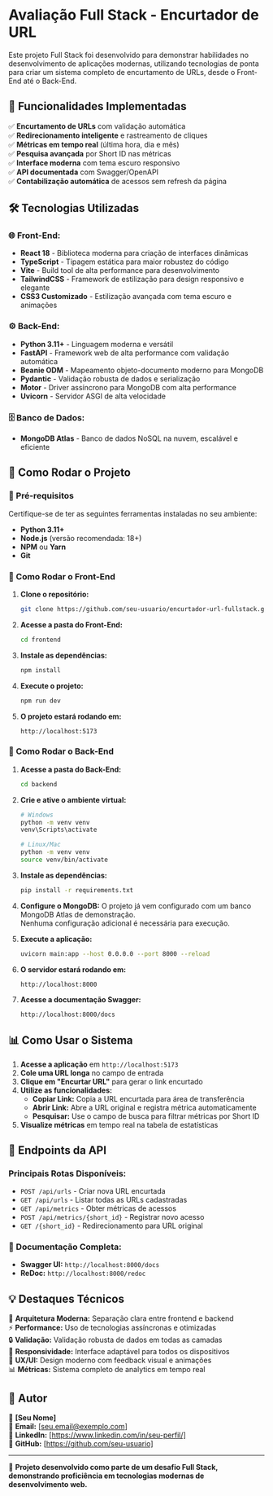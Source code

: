 # Avaliação Full Stack - Encurtador de URL

Este projeto Full Stack foi desenvolvido para demonstrar habilidades no desenvolvimento de aplicações modernas, utilizando tecnologias de ponta para criar um sistema completo de encurtamento de URLs, desde o Front-End até o Back-End.

## 📌 Funcionalidades Implementadas

✅ **Encurtamento de URLs** com validação automática  
✅ **Redirecionamento inteligente** e rastreamento de cliques  
✅ **Métricas em tempo real** (última hora, dia e mês)  
✅ **Pesquisa avançada** por Short ID nas métricas  
✅ **Interface moderna** com tema escuro responsivo  
✅ **API documentada** com Swagger/OpenAPI  
✅ **Contabilização automática** de acessos sem refresh da página  

## 🛠 Tecnologias Utilizadas

### 🌐 Front-End:
- **React 18** - Biblioteca moderna para criação de interfaces dinâmicas
- **TypeScript** - Tipagem estática para maior robustez do código
- **Vite** - Build tool de alta performance para desenvolvimento
- **TailwindCSS** - Framework de estilização para design responsivo e elegante
- **CSS3 Customizado** - Estilização avançada com tema escuro e animações

### ⚙️ Back-End:
- **Python 3.11+** - Linguagem moderna e versátil
- **FastAPI** - Framework web de alta performance com validação automática
- **Beanie ODM** - Mapeamento objeto-documento moderno para MongoDB
- **Pydantic** - Validação robusta de dados e serialização
- **Motor** - Driver assíncrono para MongoDB com alta performance
- **Uvicorn** - Servidor ASGI de alta velocidade

### 🗄 Banco de Dados:
- **MongoDB Atlas** - Banco de dados NoSQL na nuvem, escalável e eficiente

## 🚀 Como Rodar o Projeto

### 📌 Pré-requisitos
Certifique-se de ter as seguintes ferramentas instaladas no seu ambiente:

- **Python 3.11+**
- **Node.js** (versão recomendada: 18+)
- **NPM** ou **Yarn**
- **Git**

### 🎨 Como Rodar o Front-End

1. **Clone o repositório:**
   ```bash
   git clone https://github.com/seu-usuario/encurtador-url-fullstack.git
   ```

2. **Acesse a pasta do Front-End:**
   ```bash
   cd frontend
   ```

3. **Instale as dependências:**
   ```bash
   npm install
   ```

4. **Execute o projeto:**
   ```bash
   npm run dev
   ```

5. **O projeto estará rodando em:**
   ```
   http://localhost:5173
   ```

### 🔧 Como Rodar o Back-End

1. **Acesse a pasta do Back-End:**
   ```bash
   cd backend
   ```

2. **Crie e ative o ambiente virtual:**
   ```bash
   # Windows
   python -m venv venv
   venv\Scripts\activate
   
   # Linux/Mac
   python -m venv venv
   source venv/bin/activate
   ```

3. **Instale as dependências:**
   ```bash
   pip install -r requirements.txt
   ```

4. **Configure o MongoDB:**
   O projeto já vem configurado com um banco MongoDB Atlas de demonstração.  
   Nenhuma configuração adicional é necessária para execução.

5. **Execute a aplicação:**
   ```bash
   uvicorn main:app --host 0.0.0.0 --port 8000 --reload
   ```

6. **O servidor estará rodando em:**
   ```
   http://localhost:8000
   ```

7. **Acesse a documentação Swagger:**
   ```
   http://localhost:8000/docs
   ```

## 📊 Como Usar o Sistema

1. **Acesse a aplicação** em `http://localhost:5173`
2. **Cole uma URL longa** no campo de entrada
3. **Clique em "Encurtar URL"** para gerar o link encurtado
4. **Utilize as funcionalidades:**
   - **Copiar Link:** Copia a URL encurtada para área de transferência
   - **Abrir Link:** Abre a URL original e registra métrica automaticamente
   - **Pesquisar:** Use o campo de busca para filtrar métricas por Short ID
5. **Visualize métricas** em tempo real na tabela de estatísticas

## 🔗 Endpoints da API

### Principais Rotas Disponíveis:

- `POST /api/urls` - Criar nova URL encurtada
- `GET /api/urls` - Listar todas as URLs cadastradas  
- `GET /api/metrics` - Obter métricas de acessos
- `POST /api/metrics/{short_id}` - Registrar novo acesso
- `GET /{short_id}` - Redirecionamento para URL original

### 📖 Documentação Completa:
- **Swagger UI:** `http://localhost:8000/docs`
- **ReDoc:** `http://localhost:8000/redoc`

## 💡 Destaques Técnicos

🎯 **Arquitetura Moderna:** Separação clara entre frontend e backend  
⚡ **Performance:** Uso de tecnologias assíncronas e otimizadas  
🔒 **Validação:** Validação robusta de dados em todas as camadas  
📱 **Responsividade:** Interface adaptável para todos os dispositivos  
🎨 **UX/UI:** Design moderno com feedback visual e animações  
📊 **Métricas:** Sistema completo de analytics em tempo real  

## 📜 Autor

👤 **[Seu Nome]**  
📧 **Email:** [seu.email@exemplo.com]  
🔗 **LinkedIn:** [https://www.linkedin.com/in/seu-perfil/]  
🐙 **GitHub:** [https://github.com/seu-usuario]  

---

🚀 **Projeto desenvolvido como parte de um desafio Full Stack, demonstrando proficiência em tecnologias modernas de desenvolvimento web.**
